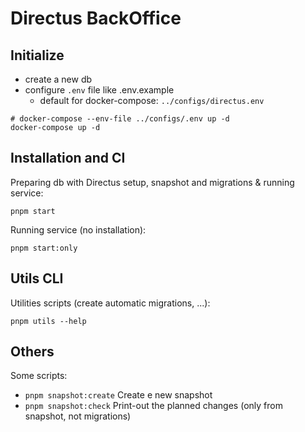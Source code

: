# Directus BackOffice

## Initialize

- create a new db
- configure `.env` file like .env.example
  - default for docker-compose: `../configs/directus.env`

```
# docker-compose --env-file ../configs/.env up -d
docker-compose up -d
```

## Installation and CI

Preparing db with Directus setup, snapshot and migrations & running service:

    pnpm start

Running service (no installation):

    pnpm start:only

## Utils CLI

Utilities scripts (create automatic migrations, ...):

    pnpm utils --help

## Others

Some scripts:

- `pnpm snapshot:create` Create e new snapshot
- `pnpm snapshot:check` Print-out the planned changes (only from snapshot, not migrations)
